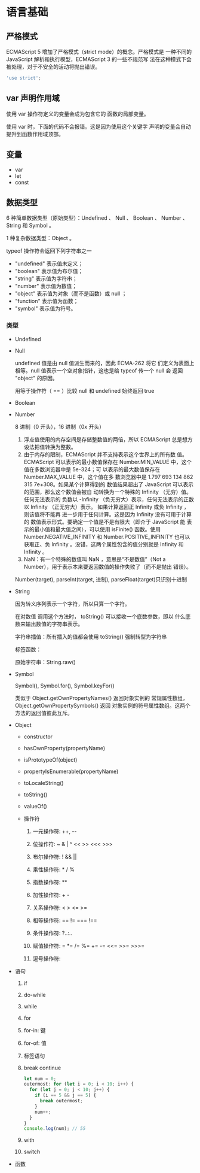 # 语言基础

## 严格模式

ECMAScript 5 增加了严格模式（strict mode）的概念。严格模式是 一种不同的 JavaScript 解析和执行模型，ECMAScript 3 的一些不规范写 法在这种模式下会被处理，对于不安全的活动将抛出错误。

```js
'use strict';

```

## var 声明作用域

使用 var 操作符定义的变量会成为包含它的 函数的局部变量。

使用 var 时，下面的代码不会报错。这是因为使用这个关键字 声明的变量会自动提升到函数作用域顶部。

## 变量

- var
- let
- const

## 数据类型

6 种简单数据类型（原始类型）：Undefined 、 Null 、 Boolean 、 Number 、 String 和 Symbol 。

1 种复杂数据类型：Object 。

typeof 操作符会返回下列字符串之一

- "undefined" 表示值未定义；
- "boolean" 表示值为布尔值；
- "string" 表示值为字符串；
- "number" 表示值为数值；
- "object" 表示值为对象（而不是函数）或 null ；
- "function" 表示值为函数；
- "symbol" 表示值为符号。

### 类型

- Undefined
- Null

  undefined 值是由 null 值派生而来的，因此 ECMA-262 将它 们定义为表面上相等。null 值表示一个空对象指针，这也是给 typeof 传一个 null 会 返回 "object" 的原因。

  用等于操作符（ == ）比较 null 和 undefined 始终返回 true

- Boolean
- Number

  8 进制（0 开头），16 进制（0x 开头）

  1. 浮点值使用的内存空间是存储整数值的两倍，所以 ECMAScript 总是想方设法把值转换为整数。
  2. 由于内存的限制，ECMAScript 并不支持表示这个世界上的所有数 值。ECMAScript 可以表示的最小数值保存在 Number.MIN_VALUE 中，这个值在多数浏览器中是 5e-324；可 以表示的最大数值保存在 Number.MAX_VALUE 中，这个值在多 数浏览器中是 1.797 693 134 862 315 7e+308。如果某个计算得到的 数值结果超出了 JavaScript 可以表示的范围，那么这个数值会被自 动转换为一个特殊的 Infinity （无穷）值。任何无法表示的 负数以 -Infinity （负无穷大）表示，任何无法表示的正数 以 Infinity （正无穷大）表示。 如果计算返回正 Infinity 或负 Infinity ，则该值将不能再 进一步用于任何计算。这是因为 Infinity 没有可用于计算的 数值表示形式。要确定一个值是不是有限大（即介于 JavaScript 能 表示的最小值和最大值之间），可以使用 isFinite() 函数。使用 Number.NEGATIVE_INFINITY 和 Number.POSITIVE_INFINITY 也可以获取正、负 Infinity 。没错，这两个属性包含的值分别就是 Infinity 和 Infinity 。
  3. NaN：有一个特殊的数值叫 NaN ，意思是“不是数值”（Not a Number），用于表示本来要返回数值的操作失败了（而不是抛出 错误）。

  Number(target), parseInt(target, 进制), parseFloat(target)只识别十进制

- String

  因为转义序列表示一个字符，所以只算一个字符。

  在对数值 调用这个方法时， toString() 可以接收一个底数参数，即以 什么底数来输出数值的字符串表示。

  字符串插值：所有插入的值都会使用 toString() 强制转型为字符串

  标签函数：

  原始字符串：String.raw()

- Symbol

  Symbol(), Symbol.for(), Symbol.keyFor()

  类似于 Object.getOwnPropertyNames() 返回对象实例的 常规属性数组， Object.getOwnPropertySymbols() 返回 对象实例的符号属性数组。这两个方法的返回值彼此互斥。

- Object

  - constructor
  - hasOwnProperty(propertyName)
  - isPrototypeOf(object)
  - propertyIsEnumerable(propertyName)
  - toLocaleString()
  - toString()
  - valueOf()

  - 操作符

    1. 一元操作符: ++, --

    2. 位操作符: ~ & | ^ << >> <<< >>>
    3. 布尔操作符: ! && ||
    4. 乘性操作符: \* / %
    5. 指数操作符: \*\*
    6. 加性操作符: + -
    7. 关系操作符: < > <= >=
    8. 相等操作符: == != === !==
    9. 条件操作符: ?..:..
    10. 赋值操作符: = \*= /= %= += -= <<= >>= >>>=
    11. 逗号操作符:

- 语句

  1. if
  2. do-while
  3. while
  4. for
  5. for-in: 键
  6. for-of: 值
  7. 标签语句
  8. break continue

     ```js
     let num = 0;
     outermost: for (let i = 0; i < 10; i++) {
       for (let j = 0; j < 10; j++) {
         if (i == 5 && j == 5) {
           break outermost;
         }
         num++;
       }
     }
     console.log(num); // 55
     ```
  
  9. with
  10. switch

- 函数